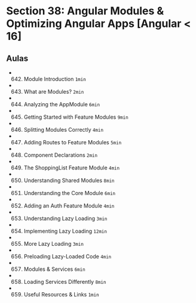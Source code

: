 # Section 38: Angular Modules & Optimizing Angular Apps [Angular < 16]

## Aulas
- 642. Module Introduction `1min`
- 643. What are Modules? `2min`
- 644. Analyzing the AppModule `6min`
- 645. Getting Started with Feature Modules `9min`
- 646. Splitting Modules Correctly `4min`
- 647. Adding Routes to Feature Modules `5min`
- 648. Component Declarations `2min`
- 649. The ShoppingList Feature Module `4min`
- 650. Understanding Shared Modules `8min`
- 651. Understanding the Core Module `6min`
- 652. Adding an Auth Feature Module `4min`
- 653. Understanding Lazy Loading `3min`
- 654. Implementing Lazy Loading `12min`
- 655. More Lazy Loading `3min`
- 656. Preloading Lazy-Loaded Code `4min`
- 657. Modules & Services `6min`
- 658. Loading Services Differently `8min`
- 659. Useful Resources & Links `1min`
